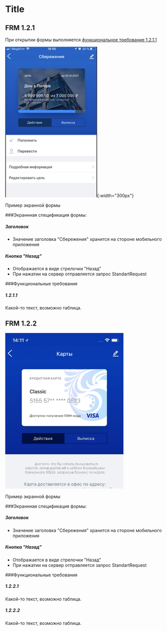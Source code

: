 # Title

## FRM 1.2.1

При открытии формы выполняется [функциональное требование 1.2.1.1](#1.2.1.1) 

![](.template_images/FRM1.2.1.png){:width="300px"}



Пример экранной формы

###Экраннная спецификация формы:

##### Заголовок

* Значение заголовка "Сбережения" хранится на стороне мобильного приложения

##### Кнопка "Назад"

* Отображается в виде стрелочки "Назад"
* При нажатии на сервер отправляется запрос StandartRequest

###Функциональные требования

##### 1.2.1.1

Какой-то текст, возможно таблица.

## FRM 1.2.2

![](.template_images/FRM1.2.2.png)

Пример экранной формы

###Экраннная спецификация формы:

##### Заголовок

* Значение заголовка "Сбережения" хранится на стороне мобильного приложения

##### Кнопка "Назад"

* Отображается в виде стрелочки "Назад"
* При нажатии на сервер отправляется запрос StandartRequest

###Функциональные требования

##### 1.2.2.1

Какой-то текст, возможно таблица.

##### 1.2.2.2

Какой-то текст, возможно таблица.
